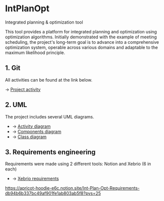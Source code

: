 # IntPlanOpt
Integrated planning &amp; optimization tool

This tool provides a platform for integrated planning and optimization using optimization algorithms. 
Initially demonstrated with the example of meeting scheduling, 
the project's long-term goal is to advance into a comprehensive optimization system, 
operable across various domains and adaptable to the maximum likelihood principle.

## 1. Git
All activities can be found at the link below.

&rarr; [Project activity](https://github.com/rkvcode/Int-Plan-Opt/activity?ref=main)

## 2. UML
The project includes several UML diagrams. 
- &rarr; [Activity diagram](https://github.com/rkvcode/Int-Plan-Opt/blob/main/topics_answered/uml_diagrams/activity_uml.png)
- &rarr; [Components diagram](https://github.com/rkvcode/Int-Plan-Opt/blob/main/topics_answered/uml_diagrams/components_uml.png)
- &rarr; [Class diagram](https://github.com/rkvcode/Int-Plan-Opt/blob/main/topics_answered/uml_diagrams/classes_uml.png)

## 3. Requirements engineering
Requirements were made using 2 different tools: Notion and Xebrio (6 in each)
- &rarr; [Xebrio requirements](https://github.com/rkvcode/Int-Plan-Opt/blob/main/topics_answered/uml_diagrams/activity_uml.png)


https://apricot-hoodie-e6c.notion.site/Int-Plan-Opt-Requirements-db94b6b337bc49af901fe1ab803ab5f8?pvs=25